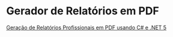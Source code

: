 # Gerador de Relatórios em PDF

[Geração de Relatórios Profissionais em PDF usando C# e .NET 5](https://www.youtube.com/watch?v=Gm2pJfCJyUw&list=PL0YuSuacUEWvzxwhyrTDYpAzM6JastIJN)

<src img="./example.png">
